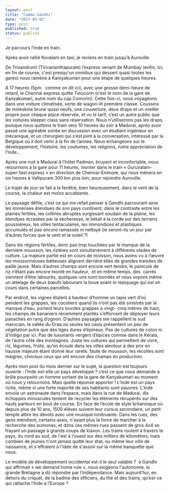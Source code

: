 ```yaml
---
layout: post
title: "Comme Gandhi"
date: "2017-03-02"
type: post
published: true
status: publish
---
```


Je parcours l’Inde en train.

Après avoir rallié Kovalam en taxi, je reviens en train jusqu’à Auroville.

De Trivandruml (Tirivananthapuram) l’express venant de Mumbay (enfin, ici, en fin de course, c'est presqu'un omnibus qui dessert quasi toutes les gares) nous ramène à Kaniyakumari pour une étape de quelques heures.

À 17 heures (5pm   comme on dit ici), avec une grosse demi-heure de retard, le Chennai express quitte Tutucorin (c’est le nom de la gare de Kanyakumari, autre nom du cap Comorin). Cette fois-ci, nous voyageons dans une voiture climatisée, sorte de wagon-lit première classe. Coussins de moleskine brune quasi neufs, une couverture, deux draps et un oreiller propre pour chaque place réservée, et vu le tarif, c’est un autre public que les voitures sleeper class sans réservation. Nous n’utiliserons pas les draps, puisque nous quittons le train vers 10 heures du soir à Madurai, après avoir passé une agréable soirée en discussion avec un étudiant ingénieur en mécanique, et un chirurgien qui s’est joint à la conversation, intéressé par la Belgique où il doit venir à la fin de l’année. Nous échangeons sur le développement, l’histoire, les coutumes, les religions, notre appréciation de l’Inde…

Après une nuit à Madurai à l’hôtel Padman, bruyant et inconfortable, nous retournons à la gare pour 11 heures, monter dans le train « Guruvalam-super-fast express » en direction de Chennai-Enimore, qui nous mènera en six heures à Vallipuram 300 km plus loin, pour rejoindre Auroville.

Le trajet de jour se fait à la fenêtre, bien heureusement, dans le vent de la course, la chaleur est moins accablante.

Le paysage défile, c’est ce qui me refait penser à Gandhi parcourant ainsi les immenses étendues de son pays continent, dans le contraste entre les plaines fertiles, les collines abruptes surgissant soudain de la plaine, les étendues écrasées par la sécheresse, le bétail à la corde sur des terrains poussiéreux, les villes tentaculaires, les immondices et plastiques accumulés et pas encore ramassés ni nettoyé (le seront-ils un jour par d’autres forces que le vent et le soleil ?)

Dans les régions fertiles, donc pas trop touchées par le manque de la dernière mousson, les rizières sont simultanément à différents stades de culture. La majeure partie est en cours de moisson, nous avons vu à l’œuvre les moissonneuses batteuses alignant derrière elles de grandes trainées de paille jaune. Mais d’autres champs sont encore vert tendre, le panicule de riz n’étant pas encore monté en hauteur,  et en même temps, des  carrés viennent d’être labourés, quelques-uns sont inondés et nous voyons même un attelage de deux bœufs labourant la boue avant le repiquage qui est en cours dans certaines parcelles.

Par endroit, les vignes étalent à hauteur d’homme un tapis vert d’où pendent les grappes, les cocotiers quand ils n’ont pas été sinistrés par le manque d’eau, portent leurs lourdes grappes à vingt- cinq mètres de haut, les champs de bananiers récemment plantés s’efforcent de déployer leurs panaches en rang d’ognon. D’autres paysages me rappellent le sud marocain, la vallée du Draa où seules les oasis présentent un peu de végétation autre que des tiges dures d’épineux. Pas de cultures de coton ni d’indigo par ici. Pas de luxuriants vergers d’épices comme dans le Kérala, de l’autre côté des montagnes. Juste les cultures qui permettent de vivre, riz, légumes, fruits, qu’on écoule dans les villes alentour à des prix en hausse majeure étant donné leur rareté. faute de mousson, les récoltes sont maigres, chnceux ceux qui ont encore des champs en production.

Après mon post du mois dernier sur le sujet, la question est toujours ouverte : l’Inde est-elle un pays développé ? c’est ce que nous demande à brûle pourpoint un homme sortant de la gare de Kanyakumari au moment où nous y retournons. Mais quelle réponse apporter ! L’inde est un pays riche, même si une forte majorité de ses habitants sont pauvres. L’Inde envoie un astronaute dans l’espace, mais dans la rue de Madurai, dix échoppes minuscules tentent de recycler les éléments récupérés sur des hauts parleurs en bout de course. En face de l’école de style britannique où depuis plus de 10 ans, 1500 élèves suivent leur cursus secondaire, un petit temple attire les dévots avec une musique tonitruante. Dans les rues, des gens mendient, certains assis, n'ayant plus la force de marcher à la recherche des aumones, et dzns ces mêmes rues passent de gros 4x4 se frayant un passage à grands coups de klaxon. Les trains roulent à travers le pays, du nord au sud, de l'est à l'ouest sur des milliers de kilomètres, mais combien de jeunes n'ont jamais quitté leur état, ou même leur ville de naissance, et s'effraient à l'idée de s'assoir sur la même banquette que nous.

Le modèle de développement occidental est-il le seul valable ?  à Gandhi qui affirmait « we demand home rule », nous exigeons l'autonomie, la grande Bretagne a dû répondre par l’indépendance. Mais aujourd’hui, en dehors du criquet, de la badine des officiers, du thé et des trains, qu’est-ce qui rattache l’Inde à l’Europe ?
